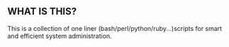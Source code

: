 ## WHAT IS THIS? ##
This is a collection of one liner (bash/perl/python/ruby...)scripts for smart and efficient system administration.
